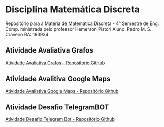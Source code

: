 # Disciplina Matemática Discreta

Repositório para a Matéria de Matemática Discreta - 4° Semestre de Eng. Comp. ministrada pelo professor Hemerson Pistori
Aluno: Pedro M. S. Craveiro
RA: 193934

## Atividade Avaliativa Grafos

[Atividade Avaliativa Grafos - Repositório Github](https://github.com/pecraveiro/matematica-discreta-UCDB/tree/main/atividade-avaliativa-grafos)

## Atividade Avalitiva Google Maps

[Atividade Avaliativa Google Maps - Repositório Github](https://github.com/pecraveiro/matematica-discreta-UCDB/tree/main/atividade-avaliativa-googleMaps)

## Atividade Desafio TelegramBOT

[Atividade Desafio Telegram Bot - Repositório Github](https://github.com/pecraveiro/matematica-discreta-UCDB/tree/main/atividade-desafio/bot-telegram)